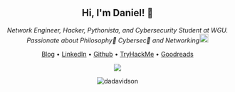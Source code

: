 <div align="center"><h2> Hi, I'm Daniel! 👋</h2></div>

<div align="center"><em>Network Engineer, Hacker, Pythonista, and Cybersecurity Student at WGU.</em></div>

<div align="center"><em>Passionate about Philosophy📜 Cybersec🔐 and Networking<img src="https://media1.giphy.com/media/H4gzveHvxv2t4wrK91/giphy.gif" width="20"></em></div>
  
<p align="center">
  <a href="https://dadavidson.github.io" target="_blank">Blog</a> •
  <a href="https://www.linkedin.com/in/danieldav/" target="_blank">LinkedIn</a> •
  <a href="https://github.com/dadavidson" target="_blank">Github</a> •
  <a href="https://tryhackme.com/p/Pyr0" target="_blank">TryHackMe</a> •
  <a href="https://www.goodreads.com/daniel_reads" target="_blank">Goodreads</a>
</p>

<p align="center"><img src="https://github-readme-stats.vercel.app/api?username=dadavidson&show_icons=true&theme=city_lights"><p>

<p align="center"><img src="https://komarev.com/ghpvc/?username=dadavidson&label=Profile%20views&color=0e75b6&style=flat" alt="dadavidson" /> </p>


